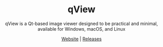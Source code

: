 <h1 align="center">qView</h1>

<p align="center">qView is a Qt-based image viewer designed to be practical and minimal, available for Windows, macOS, and Linux</p>

<p align=center>
<a href="https://interverse.tk/qview">Website</a> | 
<a href="https://github.com/jeep70/qView/releases">Releases</a>
</p>
